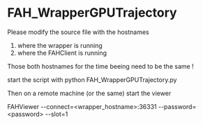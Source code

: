 # FAH_WrapperGPUTrajectory

Please modify the source file with the hostnames
1) where the wrapper is running
2) where the FAHClient is running

Those both hostnames for the time beeing need to be the same !

start the script with
python FAH_WrapperGPUTrajectory.py


Then on a remote machine (or the same) start the viewer

FAHViewer --connect=\<wrapper_hostname\>:36331 --password=\<password\> --slot=1

